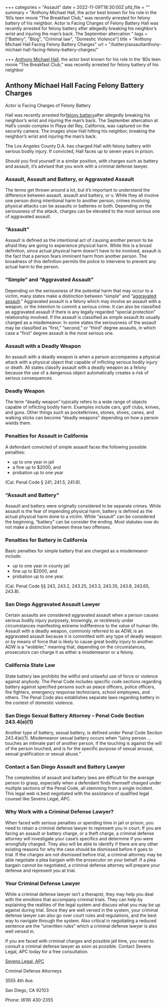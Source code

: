 +++
categories = "Assault"
date = 2022-11-09T18:30:00Z
pfd_file = ""
summary = "Anthony Michael Hall, the actor best known for his role in the ’80s teen movie “The Breakfast Club,” was recently arrested for felony battery of his neighbor. Actor is Facing Charges of Felony Battery Hall was recently arrested for felony battery after allegedly breaking his neighbor’s wrist and injuring the man’s back. The September altercation "
tags = ["Battery", "Blog", "Criminal law", "Domestic Violence"]
title = "Anthony Michael Hall Facing Felony Battery Charges"
url = "/battery/assaultanthony-michael-hall-facing-felony-battery-charges/"

+++
[Anthony Michael Hall](https://www.sevenslegal.com/), the actor best known for his role in the ’80s teen movie “The Breakfast Club,” was recently arrested for felony battery of his neighbor

## Anthony Michael Hall Facing Felony Battery Charges

Actor is Facing Charges of Felony Battery

Hall was recently arrested for[felony battery](https://www.sevenslegal.com/)after allegedly breaking his neighbor’s wrist and injuring the man’s back. The September altercation at Hall’s condo complex in Playa del Rey, California, was captured on the security camera. The images show Hall hitting his neighbor, breaking the neighbor’s wrist and injuring the man’s back.

The Los Angeles County D.A. has charged Hall with felony battery with serious bodily injury. If convicted, Hall faces up to seven years in prison.

Should you find yourself in a similar position, with charges such as battery and assault, it’s advised that you work with a criminal defense lawyer.

### Assault, Assault and Battery, or Aggravated Assault

The terms get thrown around a lot, but it’s important to understand the difference between assault, assault and battery, or v. While they all involve one person doing intentional harm to another person, crimes involving physical attacks can be assaults or batteries or both. Depending on the seriousness of the attack, charges can be elevated to the most serious one of aggravated assault.

### “Assault”

Assault is defined as the intentional act of causing another person to be afraid they are going to experience physical harm. While this is a broad definition, since actual physical harm doesn’t have to be involved, assault is the fact that a person fears imminent harm from another person. The broadness of this definition permits the police to intervene to prevent any actual harm to the person.

### “Simple” and “Aggravated Assault”

Depending on the seriousness of the potential harm that may occur to a victim, many states make a distinction between “simple” and “[aggravated assault](https://www.sevenslegal.com/).” Aggravated assault is a felony which may involve an assault with a weapon, or the intention to commit a serious crime. It can also be classified as aggravated assault if there is any legally regarded “special protection” relationship involved. If the assault is classified as simple assault its usually charged as a misdemeanor. In some states the seriousness of the assault may be classified as “first,” “second,” or “third” degree assaults, in which case a “first” degree assault is the most serious one.

### Assault with a Deadly Weapon

An assault with a deadly weapon is when a person accompanies a physical attack with a physical object that capable of inflicting serious bodily injury or death. All states classify assault with a deadly weapon as a felony because the use of a dangerous object automatically creates a risk of serious consequences.

### Deadly Weapon

The term “deadly weapon” typically refers to a wide range of objects capable of inflicting bodily harm. Examples include cars, golf clubs, knives, and guns. Other things such as pocketknives, stones, shoes, canes, and walking sticks can become “deadly weapons” depending on how a person wields them.

### Penalties for Assault in California

A defendant convicted of simple assault faces the following possible penalties:

* up to one year in jail
* a fine up to $2000, and
* probation up to one year

(Cal. Penal Code § 241, 241.5, 241.6).

### “Assault and Battery”

Assault and battery were originally considered to be separate crimes. While assault is the fear of impending physical harm, battery is defined as the actual physical harm done to a victim. While “assault” can be considered the beginning, “battery” can be consider the ending. Most statutes now do not make a distinction between these two offenses.

### Penalties for Battery in California

Basic penalties for simple battery that are charged as a misdemeanor include:

* up to one year in county jail
* fine up to $2000, and
* probation up to one year.

(Cal. Penal Code §§ 243, 243.2, 243.25, 243.3, 243.35, 243.6, 243.65, 243.8).

### San Diego Aggravated Assault Lawyer

Certain assaults are considered aggravated assault when a person causes serious bodily injury purposely, knowingly, or recklessly under circumstances manifesting extreme indifference to the value of human life. Assault with a deadly weapon, commonly referred to as ADW, is an aggravated assault because it is committed with any type of deadly weapon or by means of force that is likely to cause great bodily injury to another. ADW is a “wobbler,” meaning that, depending on the circumstances, prosecutors can charge it as either a misdemeanor or a felony.

### California State Law

State battery law prohibits the willful and unlawful use of force or violence against anybody. The Penal Code includes specific code sections regarding battery against specified persons such as peace officers, police officers, fire fighters, emergency response technicians, school employees, and others. The Penal Code also establishes separate laws regarding battery in the context of domestic violence.

### San Diego Sexual Battery Attorney – Penal Code Section 243.4(e)(1)

Another type of battery, sexual battery, is defined under Penal Code Section 243.4(e)(1). Misdemeanor sexual battery occurs when “(a)ny person … touches an intimate part of another person, if the touching is against the will of the person touched, and is for the specific purpose of sexual arousal, sexual gratification or sexual abuse.”

### Contact a San Diego Assault and Battery Lawyer

The complexities of assault and battery laws are difficult for the average person to grasp, especially when a defendant finds themself charged under multiple sections of the Penal Code, all stemming from a single incident. This legal web is best negotiated with the assistance of qualified legal counsel like Sevens Legal, APC.

### Why Work with a Criminal Defense Lawyer?

When faced with serious penalties or spending time in jail or prison, you need to retain a criminal defense lawyer to represent you in court. If you are facing an assault or battery charge, or a theft charge, a criminal defense attorney will investigate your case’s specifics and determine if you were wrongfully charged. They also will be able to identify if there are any other existing reasons for why the case should be dismissed before it goes to trial. If the charges are not dismissed before trial, a criminal attorney may be able negotiate a plea bargain with the prosecutor on your behalf. If a plea bargain cannot be negotiated, a criminal defense attorney will prepare your defense and represent you at trial.

### Your Criminal Defense Lawyer

While a criminal defense lawyer isn’t a therapist, they may help you deal with the emotions that accompany criminal trials. They can help by explaining the realities of the legal system and discuss what you may be up against during trial. Since they are well versed in the system, your criminal defense lawyer can also go over court rules and regulations, and the best way to navigate through the system. Also critical in negotiating a reduced sentence are the “unwritten rules” which a criminal defense lawyer is also well versed in.

If you are faced with criminal charges and possible jail time, you need to consult a criminal defense lawyer as soon as possible. Contact Sevens Legal, APC today for a free consultation.

[Sevens Legal, APC](https://www.sevenslegal.com/ "Sevens Legal, APC")

Criminal Defense Attorneys

3555 4th Ave.

San Diego, CA 92103

Phone: (619) 430-2355